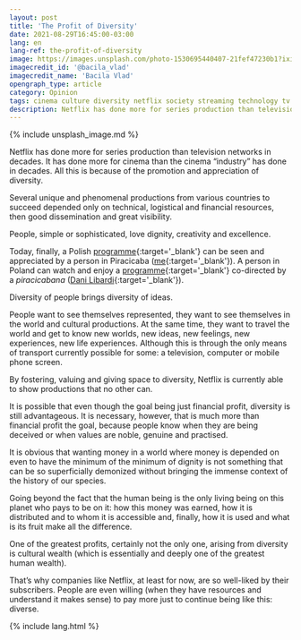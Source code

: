 ```yaml
---
layout: post
title: 'The Profit of Diversity'
date: 2021-08-29T16:45:00-03:00
lang: en
lang-ref: the-profit-of-diversity
image: https://images.unsplash.com/photo-1530695440407-21fef47230b1?ixid=MnwxMjA3fDB8MHxwaG90by1wYWdlfHx8fGVufDB8fHx8&ixlib=rb-1.2.1&auto=format&fit=crop&w=1500&h=300&q=80
imagecredit_id: '@bacila_vlad'
imagecredit_name: 'Bacila Vlad'
opengraph_type: article
category: Opinion
tags: cinema culture diversity netflix society streaming technology tv
description: Netflix has done more for series production than television networks in decades. It has done more for cinema than the cinema “industry” has done in decades. All this is because of the promotion and appreciation of diversity.
---
```

{% include unsplash_image.md %}

Netflix has done more for series production than television networks in decades. It has done more for cinema than the cinema “industry” has done in decades. All this is because of the promotion and appreciation of diversity.

Several unique and phenomenal productions from various countries to succeed depended only on technical, logistical and financial resources, then good dissemination and great visibility.

People, simple or sophisticated, love dignity, creativity and excellence.

Today, finally, a Polish [programme][1]{:target='_blank'} can be seen and appreciated by a person in Piracicaba ([me][2]{:target='_blank'}). A person in Poland can watch and enjoy a [programme][3]{:target='_blank'} co-directed by a *piracicabana* ([Dani Libardi][4]{:target='_blank'}).

Diversity of people brings diversity of ideas.

People want to see themselves represented, they want to see themselves in the world and cultural productions. At the same time, they want to travel the world and get to know new worlds, new ideas, new feelings, new experiences, new life experiences. Although this is through the only means of transport currently possible for some: a television, computer or mobile phone screen.

By fostering, valuing and giving space to diversity, Netflix is currently able to show productions that no other can.

It is possible that even though the goal being just financial profit, diversity is still advantageous. It is necessary, however, that is much more than financial profit the goal, because people know when they are being deceived or when values are noble, genuine and practised.

It is obvious that wanting money in a world where money is depended on even to have the minimum of the minimum of dignity is not something that can be so superficially demonized without bringing the immense context of the history of our species.

Going beyond the fact that the human being is the only living being on this planet who pays to be on it: how this money was earned, how it is distributed and to whom it is accessible and, finally, how it is used and what is its fruit make all the difference.

One of the greatest profits, certainly not the only one, arising from diversity is cultural wealth (which is essentially and deeply one of the greatest human wealth).

That’s why companies like Netflix, at least for now, are so well-liked by their subscribers. People are even willing (when they have resources and understand it makes sense) to pay more just to continue being like this: diverse.

{% include lang.html %}

[1]:	https://www.imdb.com/title/tt13495314
[2]:	https://twitter.com/vmartinelli
[3]:	https://www.imdb.com/title/tt4922804
[4]:	https://twitter.com/danilibardi